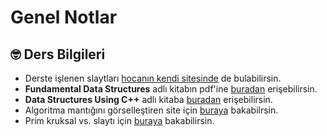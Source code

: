 # Genel Notlar

## 🤓 Ders Bilgileri

- Derste işlenen slaytları [hocanın kendi sitesinde][Hocanın Sitesi] de bulabilirsin.
- **Fundamental Data Structures** adlı kitabın pdf'ine [buradan][Fundemental Data Structures] erişebilirsin.
- **Data Structures Using C++** adlı kitaba [buradan][Data Structures Using C++] erişebilirsin.
- Algoritma mantığını görselleştiren site için [buraya][Visioalgo] bakabilrsin.
- Prim kruksal vs. slaytı için [buraya](https://issuu.com/jemujan/docs/algoritma_analizi) bakabilirsin.

[Hocanın Sitesi]: http://www.oguzhanoztas.com/
[Fundemental Data Structures]: http://www.sncwgs.ac.in/wp-content/uploads/2015/11/Fundamental-Data-Structures.pdf
[Data Structures Using C++]: http://bu.edu.eg/portal/uploads/Computers%20and%20Informatics/Computer%20Science/1266/crs-10600/Files/Esam%20Halim%20Houssein%20Abd%20El-Halim_4-%20Data-Structure%20Using%20C++%20Malik.pdf
[Visioalgo]: https://visualgo.net/en

